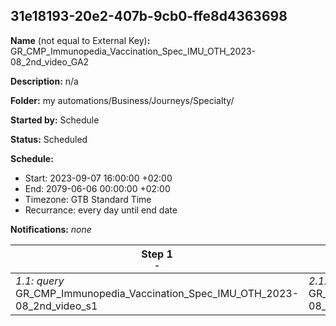 ## 31e18193-20e2-407b-9cb0-ffe8d4363698

**Name** (not equal to External Key)**:** GR_CMP_Immunopedia_Vaccination_Spec_IMU_OTH_2023-08_2nd_video_GA2

**Description:** n/a

**Folder:** my automations/Business/Journeys/Specialty/

**Started by:** Schedule

**Status:** Scheduled

**Schedule:**

* Start: 2023-09-07 16:00:00 +02:00
* End: 2079-06-06 00:00:00 +02:00
* Timezone: GTB Standard Time
* Recurrance: every day until end date

**Notifications:** _none_


| Step 1<br>_<small>-</small>_ | Step 2<br>_<small>-</small>_ | Step 3<br>_<small>-</small>_ |
| --- | --- | --- |
| _1.1: query_<br>GR_CMP_Immunopedia_Vaccination_Spec_IMU_OTH_2023-08_2nd_video_s1 | _2.1: query_<br>GR_CMP_Immunopedia_Vaccin_Spec_IMU_OTH_2023-08_2nd_video_Acc_s2 | _3.1: query_<br>GR_CMP_Immunopedia_Vaccin_Spec_IMU_OTH_2023-08_2nd_video_Acc_s3 |
